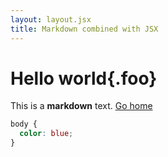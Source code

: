 ```yaml
---
layout: layout.jsx
title: Markdown combined with JSX
---
```


# Hello world{.foo}

This is a **markdown** text. [Go home](/)

```css
body {
  color: blue;
}
```
